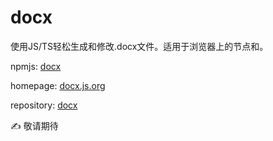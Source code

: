 # docx

使用JS/TS轻松生成和修改.docx文件。适用于浏览器上的节点和。

npmjs: [docx](https://docx.js.org/)

homepage: [docx.js.org](https://docx.js.org/)

repository: [docx](https://github.com/dolanmiu/docx)

✍ 敬请期待
